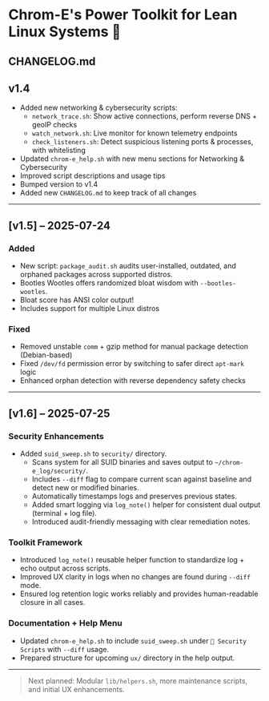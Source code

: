 # Chrom-E's Power Toolkit for Lean Linux Systems 🐧
## CHANGELOG.md

## v1.4
- Added new networking & cybersecurity scripts:
  - `network_trace.sh`: Show active connections, perform reverse DNS + geoIP checks
  - `watch_network.sh`: Live monitor for known telemetry endpoints
  - `check_listeners.sh`: Detect suspicious listening ports & processes, with whitelisting
- Updated `chrom-e_help.sh` with new menu sections for Networking & Cybersecurity
- Improved script descriptions and usage tips
- Bumped version to v1.4
- Added new `CHANGELOG.md` to keep track of all changes

---

## [v1.5] – 2025-07-24
### Added
- New script: `package_audit.sh` audits user-installed, outdated, and orphaned packages across supported distros.
- Bootles Wootles offers randomized bloat wisdom with `--bootles-wootles`.
- Bloat score has ANSI color output!
- Includes support for multiple Linux distros

### Fixed
- Removed unstable `comm` + gzip method for manual package detection (Debian-based)
- Fixed `/dev/fd` permission error by switching to safer direct `apt-mark` logic
- Enhanced orphan detection with reverse dependency safety checks

---

## [v1.6] – 2025-07-25
### Security Enhancements
- Added `suid_sweep.sh` to `security/` directory.
  - Scans system for all SUID binaries and saves output to `~/chrom-e_log/security/`.
  - Includes `--diff` flag to compare current scan against baseline and detect new or modified binaries.
  - Automatically timestamps logs and preserves previous states.
  - Added smart logging via `log_note()` helper for consistent dual output (terminal + log file).
  - Introduced audit-friendly messaging with clear remediation notes.

### Toolkit Framework
- Introduced `log_note()` reusable helper function to standardize log + echo output across scripts.
- Improved UX clarity in logs when no changes are found during `--diff` mode.
- Ensured log retention logic works reliably and provides human-readable closure in all cases.

### Documentation + Help Menu
- Updated `chrom-e_help.sh` to include `suid_sweep.sh` under `🔐 Security Scripts` with `--diff` usage.
- Prepared structure for upcoming `ux/` directory in the help output.

---

> Next planned: Modular `lib/helpers.sh`, more maintenance scripts, and initial UX enhancements.

